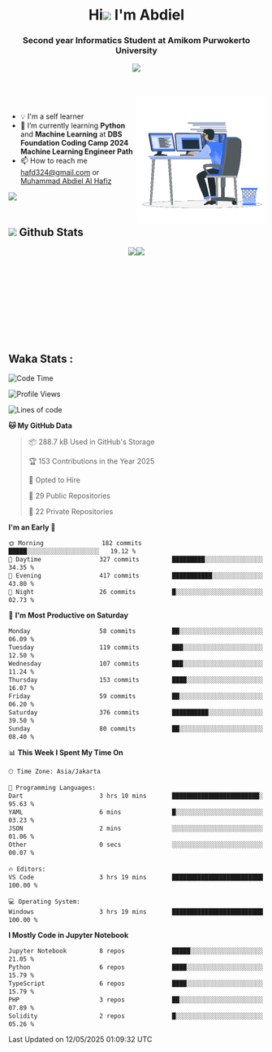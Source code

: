 
<h1 align="center"><b>Hi<img src="https://media.giphy.com/media/hvRJCLFzcasrR4ia7z/giphy.gif" width="35"> I'm Abdiel </b></h1>

<h3 align="center"> Second year Informatics Student at Amikom Purwokerto University </h3>

<div align='center'>
	
![](https://komarev.com/ghpvc/?username=dlzcods&style=for-the-badge)
	
</div>
<br>

<picture> <img align="right" src="https://github.com/0xAbdulKhalid/0xAbdulKhalid/raw/main/assets/mdImages/Right_Side.gif" width = 250px></picture>

<br>

- 💡 I'm a self learner
- 🌱 I’m currently learning **Python** and **Machine Learning** at **DBS Foundation Coding Camp 2024 Machine Learning Engineer Path**
- 📫 How to reach me [hafd324@gmail.com](mailto:hafd324d@gmail.com) or [Muhammad Abdiel Al Hafiz](https://www.linkedin.com/in/muhammad-abdiel-al-hafiz)

<img src="https://user-images.githubusercontent.com/73097560/115834477-dbab4500-a447-11eb-908a-139a6edaec5c.gif"><br><br>

<!-- ## <img src="https://media2.giphy.com/media/QssGEmpkyEOhBCb7e1/giphy.gif?cid=ecf05e47a0n3gi1bfqntqmob8g9aid1oyj2wr3ds3mg700bl&rid=giphy.gif" width ="25"><b> Languages and Tools</b>

![Python](https://img.shields.io/badge/Python%20-FFFFFF.svg?style=for-the-badge&logo=python&logoColor=blue)
![MySQL](https://img.shields.io/badge/MySQL-FFFFFF?style=for-the-badge&logo=mysql&logoColor=blue)
![Laravel](https://img.shields.io/badge/laravel-FFFFFF.svg?style=for-the-badge&logo=laravel&logoColor=blue)
![VS Code](https://img.shields.io/badge/VS%20Code-FFFFFF.svg?style=for-the-badge&logo=visual-studio-code&logoColor=blue)
<br>
![Java](https://img.shields.io/badge/Java-FFFFFF?style=for-the-badge&logo=openjdk&logoColor=blue)
![NetBeans IDE](https://img.shields.io/badge/NetBeans%20IDE-FFFFFF.svg?style=for-the-badge&logo=apache-netbeans-ide&logoColor=blue)
![GitHub](https://img.shields.io/badge/github-FFFFFF.svg?style=for-the-badge&logo=github&logoColor=blue)
<br>
![Markdown](https://img.shields.io/badge/markdown-FFFFFF.svg?style=for-the-badge&logo=markdown&logoColor=blue)

<br>
<br>
<br> -->


## <img src="https://media.giphy.com/media/iY8CRBdQXODJSCERIr/giphy.gif" width="35"><b> Github Stats </b>

<div  style="display: flex; flex-wrap: wrap; justify-content: center;">
   <img height="160em" src="https://github-readme-stats.vercel.app/api?username=dlzcods&show_icons=true&theme=default" />
   <img height="160em" src="https://github-readme-stats.vercel.app/api/top-langs/?username=dlzcods&layout=compact" />
</div>



<br>

## Waka Stats :

<!--START_SECTION:waka-->
![Code Time](http://img.shields.io/badge/Code%20Time-219%20hrs%2040%20mins-blue)

![Profile Views](http://img.shields.io/badge/Profile%20Views-7-blue)

![Lines of code](https://img.shields.io/badge/From%20Hello%20World%20I%27ve%20Written-2.7%20million%20lines%20of%20code-blue)

**🐱 My GitHub Data** 

> 📦 288.7 kB Used in GitHub's Storage 
 > 
> 🏆 153 Contributions in the Year 2025
 > 
> 💼 Opted to Hire
 > 
> 📜 29 Public Repositories 
 > 
> 🔑 22 Private Repositories 
 > 
**I'm an Early 🐤** 

```text
🌞 Morning                182 commits         █████░░░░░░░░░░░░░░░░░░░░   19.12 % 
🌆 Daytime                327 commits         █████████░░░░░░░░░░░░░░░░   34.35 % 
🌃 Evening                417 commits         ███████████░░░░░░░░░░░░░░   43.80 % 
🌙 Night                  26 commits          █░░░░░░░░░░░░░░░░░░░░░░░░   02.73 % 
```
📅 **I'm Most Productive on Saturday** 

```text
Monday                   58 commits          ██░░░░░░░░░░░░░░░░░░░░░░░   06.09 % 
Tuesday                  119 commits         ███░░░░░░░░░░░░░░░░░░░░░░   12.50 % 
Wednesday                107 commits         ███░░░░░░░░░░░░░░░░░░░░░░   11.24 % 
Thursday                 153 commits         ████░░░░░░░░░░░░░░░░░░░░░   16.07 % 
Friday                   59 commits          ██░░░░░░░░░░░░░░░░░░░░░░░   06.20 % 
Saturday                 376 commits         ██████████░░░░░░░░░░░░░░░   39.50 % 
Sunday                   80 commits          ██░░░░░░░░░░░░░░░░░░░░░░░   08.40 % 
```


📊 **This Week I Spent My Time On** 

```text
🕑︎ Time Zone: Asia/Jakarta

💬 Programming Languages: 
Dart                     3 hrs 10 mins       ████████████████████████░   95.63 % 
YAML                     6 mins              █░░░░░░░░░░░░░░░░░░░░░░░░   03.23 % 
JSON                     2 mins              ░░░░░░░░░░░░░░░░░░░░░░░░░   01.06 % 
Other                    0 secs              ░░░░░░░░░░░░░░░░░░░░░░░░░   00.07 % 

🔥 Editors: 
VS Code                  3 hrs 19 mins       █████████████████████████   100.00 % 

💻 Operating System: 
Windows                  3 hrs 19 mins       █████████████████████████   100.00 % 
```

**I Mostly Code in Jupyter Notebook** 

```text
Jupyter Notebook         8 repos             █████░░░░░░░░░░░░░░░░░░░░   21.05 % 
Python                   6 repos             ████░░░░░░░░░░░░░░░░░░░░░   15.79 % 
TypeScript               6 repos             ████░░░░░░░░░░░░░░░░░░░░░   15.79 % 
PHP                      3 repos             ██░░░░░░░░░░░░░░░░░░░░░░░   07.89 % 
Solidity                 2 repos             █░░░░░░░░░░░░░░░░░░░░░░░░   05.26 % 
```




 Last Updated on 12/05/2025 01:09:32 UTC
<!--END_SECTION:waka-->

<br>
<br>
